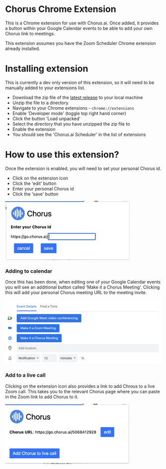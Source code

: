 # Chorus Chrome Extension

This is a Chrome extension for use with Chorus.ai. Once added, it provides a button within your Google Calendar events to be able to add your own Chorus link to meetings.

This extension assumes you have the Zoom Scheduler Chrome extension already installed.

# Installing extension

This is currently a dev only version of this extension, so it will need to be manually added to your extensions list.

- Download the zip file of the [latest release](https://github.com/mikedavis77/chorus-chrome-extension/releases) to your local machine
- Unzip the file to a directory
- Navigate to your Chrome extensions - `chrome://extensions`
- Enable 'Developer mode' (toggle top right hand corner)
- Click the button 'Load unpacked'
- Select the directory that you have unzipped the zip file to
- Enable the extension
- You should see the 'Chorus.ai Scheduler' in the list of extensions

# How to use this extension?

Once the extension is enabled, you will need to set your personal Chorus id.

- Click on the extension icon
- Click the 'edit' button
- Enter your personal Chorus id
- Click the 'save' button

<img src="images/popupEdit.png" style="width:400px">

### Adding to calendar

Once this has been done, when editing one of your Google Calendar events you will see an additional button called 'Make it a Chorus Meeting'. Clicking this will add your personal Chorus meeting URL to the meeting invite.

<img src="images/addToEvent.png" style="width:600px">

### Add to a live call

Clicking on the extension icon also provides a link to add Chrous to a live Zoom call. This takes you to the relevant Chorus page where you can paste in the Zoom link to add Chorus to it.

<img src="images/popup.png" style="width:400px">
